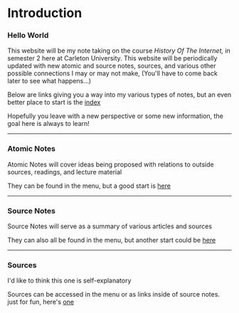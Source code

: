 # Introduction

### Hello World

This website will be my note taking on the course _History Of The Internet,_ in semester 2 here at Carleton University. This website will be periodically updated with new atomic and source notes, sources, and various other possible connections I may or may not make, (You'll have to come back later to see what happens...)

Below are links giving you a way into my various types of notes, but an even better place to start is the [index](https://github.com/callumolive/HIST1900-notes/blob/main/docs/A.%20Index.md)

Hopefully you leave with a new perspective or some new information, the goal here is always to learn!

-------------------------------------------------------------------------------------------------------------------------------------------------------------------------


### Atomic Notes

Atomic Notes will cover ideas being proposed with relations to outside sources, readings, and lecture material

They can be found in the menu, but a good start is [here](https://callumolive.github.io/HIST1900-notes/Atomic%20Notes/Codes%20and%20Ciphers/)

-------------------------------------------------------------------------------------------------------------------------------------------------------------------------

### Source Notes

Source Notes will serve as a summary of various articles and sources

They can also all be found in the menu, but another start could be [here](https://callumolive.github.io/HIST1900-notes/Source%20Notes/Blade%20Runner%20and%20Cyberpunk%20Visions%20of%20Humanity/)

-------------------------------------------------------------------------------------------------------------------------------------------------------------------------

### Sources

I'd like to think this one is self-explanatory

Sources can be accessed in the menu or as links inside of source notes. just for fun, here's [one](https://callumolive.github.io/HIST1900-notes/Sources/kingSecretsCiphers2020/)
